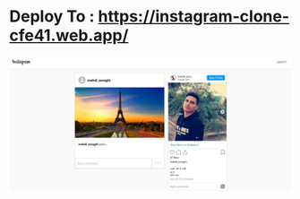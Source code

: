 # Deploy To : https://instagram-clone-cfe41.web.app/

<img src="https://raw.githubusercontent.com/mahdi-zoraghi/instagram-clone/master/instagram-screen.jpg" />
